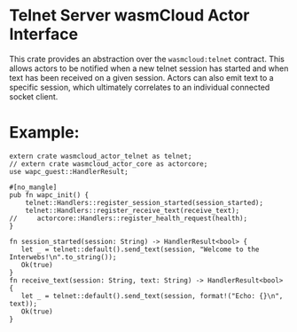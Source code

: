 # Telnet Server wasmCloud Actor Interface

This crate provides an abstraction over the `wasmcloud:telnet` contract. This allows
actors to be notified when a new telnet session has started and when text has been
received on a given session. Actors can also emit text to a specific session, which
ultimately correlates to an individual connected socket client.

# Example:
```
extern crate wasmcloud_actor_telnet as telnet;
// extern crate wasmcloud_actor_core as actorcore;
use wapc_guest::HandlerResult;

#[no_mangle]
pub fn wapc_init() {
    telnet::Handlers::register_session_started(session_started);
    telnet::Handlers::register_receive_text(receive_text);
//     actorcore::Handlers::register_health_request(health);
}

fn session_started(session: String) -> HandlerResult<bool> {
   let _ = telnet::default().send_text(session, "Welcome to the Interwebs!\n".to_string());
   Ok(true)
}
fn receive_text(session: String, text: String) -> HandlerResult<bool> {
   let _ = telnet::default().send_text(session, format!("Echo: {}\n", text));
   Ok(true)
}

```
